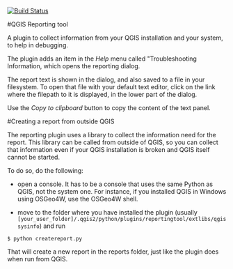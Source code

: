 [![Build Status](https://travis-ci.org/boundlessgeo/qgis-reports-plugin.svg?branch=master)](https://travis-ci.org/boundlessgeo/qgis-reports-plugin)

#QGIS Reporting tool

A plugin to collect information from your QGIS installation and your system, to help in debugging.

The plugin adds an item in the *Help* menu called "Troubleshooting Information, which opens the reporting dialog.

The report text is shown in the dialog, and also saved to a file in your filesystem. To open that file with your default text editor, click on the link where the filepath to it is displayed, in the lower part of the dialog.

Use the *Copy to clipboard* button to copy the content of the text panel.

#Creating a report from outside QGIS

The reporting plugin uses a library to collect the information need for the report. This library can be called from outside of QGIS, so you can collect that information even if your QGIS installation is broken and QGIS itself cannot be started.

To do so, do the following:

- open a console. It has to be a console that uses the same Python as QGIS, not the system one. For instance, if you installed QGIS in Windows using OSGeo4W, use the OSGeo4W shell.

- move to the folder where you have installed the plugin (usually `[your_user_folder]/.qgis2/python/plugins/reportingtool/extlibs/qgissysinfo`) and run

```
$ python createreport.py
```

That will create a new report in the reports folder, just like the plugin does when run from QGIS.
